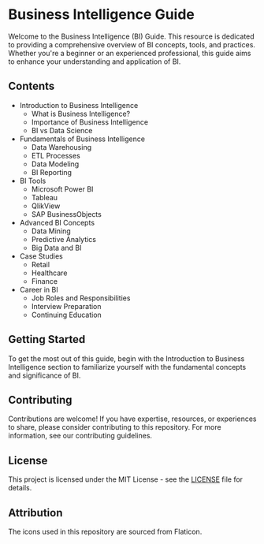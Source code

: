 # Business Intelligence Guide

Welcome to the Business Intelligence (BI) Guide. This resource is dedicated to providing a comprehensive overview of BI concepts, tools, and practices. Whether you're a beginner or an experienced professional, this guide aims to enhance your understanding and application of BI.

## Contents

- Introduction to Business Intelligence
  - What is Business Intelligence?
  - Importance of Business Intelligence
  - BI vs Data Science
- Fundamentals of Business Intelligence
  - Data Warehousing
  - ETL Processes
  - Data Modeling
  - BI Reporting
- BI Tools
  - Microsoft Power BI
  - Tableau
  - QlikView
  - SAP BusinessObjects
- Advanced BI Concepts
  - Data Mining
  - Predictive Analytics
  - Big Data and BI
- Case Studies
  - Retail
  - Healthcare
  - Finance
- Career in BI
  - Job Roles and Responsibilities
  - Interview Preparation
  - Continuing Education

## Getting Started

To get the most out of this guide, begin with the Introduction to Business Intelligence section to familiarize yourself with the fundamental concepts and significance of BI.

## Contributing

Contributions are welcome! If you have expertise, resources, or experiences to share, please consider contributing to this repository. For more information, see our contributing guidelines.

## License

This project is licensed under the MIT License - see the [LICENSE](.LICENCE) file for details.

## Attribution
The icons used in this repository are sourced from Flaticon.


